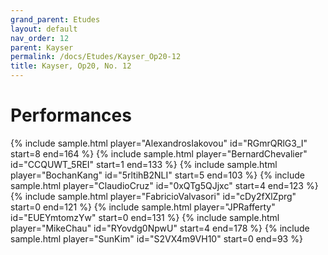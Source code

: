 ```yaml
---
grand_parent: Etudes
layout: default
nav_order: 12
parent: Kayser
permalink: /docs/Etudes/Kayser_Op20-12
title: Kayser, Op20, No. 12
---
```

# Performances
<div class="sample-container">
    {% include sample.html player="AlexandrosIakovou" id="RGmrQRlG3_I" start=8 end=164 %}
    {% include sample.html player="BernardChevalier" id="CCQUWT_5REI" start=1 end=133 %}
    {% include sample.html player="BochanKang" id="5rltihB2NLI" start=5 end=103 %}
    {% include sample.html player="ClaudioCruz" id="0xQTg5QJjxc" start=4 end=123 %}
    {% include sample.html player="FabricioValvasori" id="cDy2fXlZprg" start=0 end=121 %}
    {% include sample.html player="JPRafferty" id="EUEYmtomzYw" start=0 end=131 %}
    {% include sample.html player="MikeChau" id="RYovdg0NpwU" start=4 end=178 %}
    {% include sample.html player="SunKim" id="S2VX4m9VH10" start=0 end=93 %}
</div>